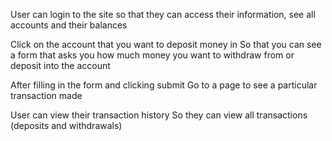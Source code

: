 User can login to the site
so that they can access their information, see all accounts and their balances

Click on the account that you want to deposit money in
So that you can see a form that asks you how much money you want to withdraw from or deposit into the account

After filling in the form and clicking submit
Go to a page to see a particular transaction made

User can view their transaction history
So they can view all transactions (deposits and withdrawals)
